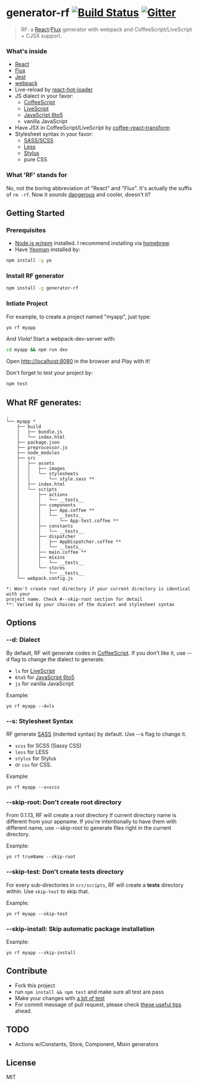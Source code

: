 # generator-rf [![Build Status](https://secure.travis-ci.org/taiansu/generator-rf.png?branch=master)](https://travis-ci.org/taiansu/generator-rf) [![Gitter](https://badges.gitter.im/Join%20Chat.svg)](https://gitter.im/taiansu/generator-rf?utm_source=badge&utm_medium=badge&utm_campaign=pr-badge&utm_content=badge)

> RF: a [React](http://facebook.github.io/react/)/[Flux](http://facebook.github.io/flux/) generator with webpack and CoffeeScript/LiveScript + CJSX support.


### What's inside
* [React](http://facebook.github.io/react/)
* [Flux](http://facebook.github.io/flux/)
* [Jest](http://facebook.github.io/jest)
* [webpack](http://webpack.github.io/)
* Live-reload by [react-hot-loader](https://gaearon.github.io/react-hot-loader/)
* JS dialect in your favor:
    * [CoffeeScript](http://coffeescript.org/)
    * [LiveScript](http://livescript.net)
    * [JavaScript 6to5](https://6to5.org/)
    * vanilla JavaScript
* Have JSX in CoffeeScript/LiveScript by [coffee-react-transform](https://github.com/jsdf/coffee-react-transform)
* Stylesheet syntax in your favor:
    * [SASS/SCSS](http://sass-lang.com/)
    * [Less](http://lesscss.org/)
    * [Stylus](http://learnboost.github.io/stylus/)
    * pure CSS

### What 'RF' stands for

No, not the boring abbreviation of "React" and "Flux". It's actually the suffix of `rm -rf`. Now it sounds [dangerous](https://github.com/MrMEEE/bumblebee-Old-and-abbandoned/issues/123) and cooler, doesn't it?

## Getting Started

### Prerequisites

* [Node.js w/npm](http://nodejs.org/) installed. I recommend installing via [homebrew](http://brew.sh/).
* Have [Yeoman](http://yeoman.io) installed by:

```bash
npm install -g yo
```

### Install RF generator

```bash
npm install -g generator-rf
```

### Intiate Project

For example, to create a project named "myapp", just type:

```bash
yo rf myapp
```

And _Viola!_ Start a webpack-dev-server with:

```bash
cd myapp && npm run dev
```

Open [http://localhost:8080](http://localhost:8080) in the browser and Play with
it!

Don't forget to test your project by:

```bash
npm test
```

## What RF generates:
    .
    └── myapp *
        ├── build
        │   ├── bundle.js
        │   └── index.html
        ├── package.json
        ├── preprocessor.js
        ├── node_modules
        ├── src
        │   ├── assets
        │   │   ├── images
        │   │   └── stylesheets
        │   │       └── style.sass **
        │   ├── index.html
        │   └── scripts
        │       ├── actions
        │       │   └── __tests__
        │       ├── components
        │       │   ├── App.coffee **
        │       │   └── __tests__
        │       │       └── App-test.coffee **
        │       ├── constants
        │       │   └── __tests__
        │       ├── dispatcher
        │       │   ├── AppDispatcher.coffee **
        │       │   └── __tests__
        │       ├── main.coffee **
        │       ├── mixins
        │       │   └── __tests__
        │       └── stores
        │           └── __tests__
        └── webpack.config.js

    *: Won't create root directory if your current directory is identical with your
    project name. Check #--skip-root section for detail
    **: Varied by your choices of the dialect and stylesheet syntax

## Options

### --d: Dialect

By default, RF will generate codes in [CoffeeScript](http://coffeescript.org/). If you don't like it, use --d flag to change the dialect to generate.

* `ls` for [LiveScript](http://livescript.net)
* `6to5` for [JavaScript 6to5](https://6to5.org/)
* `js` for vanilla JavaScript

Example:

    yo rf myapp --d=ls

### --s: Stylesheet Syntax

RF generate [SASS](http://sass-lang.com/) (indented syntax) by default. Use --s flag to change it.

* `scss` for SCSS (Sassy CSS)
* `less` for LESS
* `stylus` for Stylus
* or `css` for CSS.

Example:

    yo rf myapp --s=scss

### --skip-root: Don't create root directory

From 0.1.13, RF will create a root directory if current directory name is different from your appname. If you're intentionally to have them with different name, use --skip-root to generate files right in the current directory.

Example:

    yo rf trueName --skip-root

### --skip-test: Don't create __tests__ directory

For every sub-directories in `src/scripts`, RF will create a __tests__ directory
within. Use `skip-test` to skip that.

Example:

    yo rf myapp --skip-test

### --skip-install: Skip automatic package installation

Example:

    yo rf myapp --skip-install

## Contribute

* Fork this project
* run `npm install && npm test` and make sure all test are pass
* Make your changes with [a bit of test](http://yeoman.io/authoring/testing.html)
* For commit message of pull request, please check [these useful tips](http://robots.thoughtbot.com/5-useful-tips-for-a-better-commit-message) ahead.

## TODO

* Actions w/Constants, Store, Component, Mixin generators

## License

MIT
